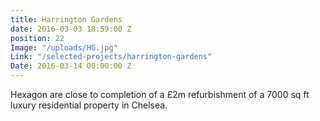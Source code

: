 ```yaml
---
title: Harrington Gardens
date: 2016-03-03 18:59:00 Z
position: 22
Image: "/uploads/HG.jpg"
Link: "/selected-projects/harrington-gardens"
Date: 2016-03-14 00:00:00 Z
---
```


Hexagon are close to completion of a £2m refurbishment of a 7000 sq ft luxury residential property in Chelsea.